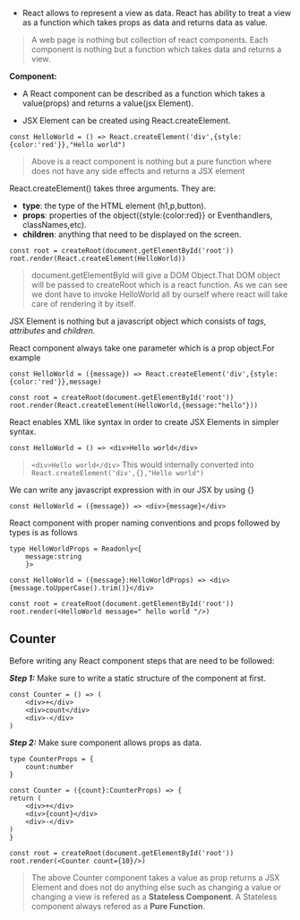  * React allows to represent a view as data. React has ability to treat a view as a function which takes props as data and returns data as value.


>A web page is nothing but collection of react components. Each component is nothing but a function which takes data and  returns a view.
>

**Component:** <br/>
* A React component can be described as a function which takes a value(props) and returns a value(jsx Element).

* JSX Element can be created using React.createElement.
```JS
const HelloWorld = () => React.createElement('div',{style:{color:'red'}},"Hello world")
```
>Above is a react component is nothing but a pure function where does not have any side effects and returns a JSX element

React.createElement() takes three arguments. They are:

* **type**: the type of the HTML element (h1,p,button).
* **props**: properties of the object({style:{color:red}} or Eventhandlers, classNames,etc).
* **children**: anything that need to be displayed on the screen.

```JS
const root = createRoot(document.getElementById('root'))
root.render(React.createElement(HelloWorld))
```

>document.getElementById will give a DOM Object.That DOM object will be passed to createRoot which is a react function. As we can see we dont have to invoke HelloWorld all by ourself where react will take care of rendering it by itself.

JSX Element is nothing but a javascript object which consists of *tags*, *attributes* and *children*. 

React component always take one parameter which is a prop object.For example

```JS
const HelloWorld = ({message}) => React.createElement('div',{style:{color:'red'}},message)

const root = createRoot(document.getElementById('root'))
root.render(React.createElement(HelloWorld,{message:"hello"}))
```

React enables XML like syntax in order to create JSX Elements in simpler syntax.

```JS
const HelloWorld = () => <div>Hello world</div>
```

 > ```<div>Hello world</div>``` This would internally converted into ```React.createElement('div',{},"Hello world")```

We can write any javascript expression with in our JSX by using {}

```JS
const HelloWorld = ({message}) => <div>{message}</div>
```

React component with proper naming conventions and props followed by types is as follows


```JS 
type HelloWorldProps = Readonly<{
    message:string
    }>

const HelloWorld = ({message}:HelloWorldProps) => <div>{message.toUpperCase().trim()}</div>

const root = createRoot(document.getElementById('root'))
root.render(<HelloWorld message=" hello world "/>)
```

**Counter**
----

Before writing any React component steps that are need to be followed:

***Step 1:*** Make sure to write a static structure of the component at first.

```JS
const Counter = () => (
    <div>+</div>
    <div>count</div>
    <div>-</div>
)
```

***Step 2:*** Make sure component allows props as data.

``` JS
type CounterProps = {
    count:number
}

const Counter = ({count}:CounterProps) => {
return (
    <div>+</div>
    <div>{count}</div>
    <div>-</div>
)
}

const root = createRoot(document.getElementById('root'))
root.render(<Counter count={10}/>)
```

>The above Counter component takes a value as prop returns a JSX Element and does not do anything else such as changing a value or changing a view is refered as a **Stateless Component**. A Stateless component always refered as a **Pure Function**.